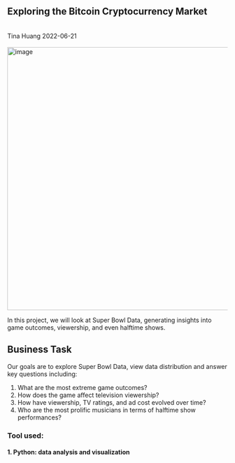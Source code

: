## Exploring the Bitcoin Cryptocurrency Market
</br>
Tina Huang 2022-06-21 
</br>
</br>

<img width="600" alt="image" src="https://user-images.githubusercontent.com/61902789/175529949-25efe9f4-9dcb-402a-96ca-4f4c87980e9a.png">

In this project, we will look at Super Bowl Data, generating insights into game outcomes, viewership, and even halftime shows.



## **Business Task**

Our goals are to explore Super Bowl Data, view data distribution and answer key questions including:

1. What are the most extreme game outcomes?
2. How does the game affect television viewership?
3. How have viewership, TV ratings, and ad cost evolved over time?
4. Who are the most prolific musicians in terms of halftime show performances?

### Tool used:
#### 1. Python: data analysis and visualization

